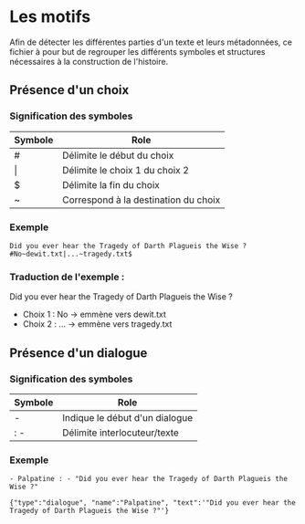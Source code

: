# Les motifs

Afin de détecter les différentes parties d'un texte et leurs métadonnées, ce fichier à pour but de regrouper les différents symboles et structures nécessaires à la construction de l'histoire.

## Présence d'un choix

### Signification des symboles

| Symbole | Role                                 |
| ------- | ------------------------------------ |
| #       | Délimite le début du choix           |
| \|      | Délimite le choix 1 du choix 2       |
| $       | Délimite la fin du choix             |
| ~       | Correspond à la destination du choix |

### Exemple

```
Did you ever hear the Tragedy of Darth Plagueis the Wise ?
#No~dewit.txt|...~tragedy.txt$
```

### Traduction de l'exemple :

Did you ever hear the Tragedy of Darth Plagueis the Wise ?

-   Choix 1 : No -> emmène vers dewit.txt
-   Choix 2 : ... -> emmène vers tragedy.txt

## Présence d'un dialogue 

### Signification des symboles 

| Symbole | Role                                 |
| ------- | ------------------------------------ |
| -       | Indique le début d'un dialogue       |
| : -     | Délimite interlocuteur/texte         |

### Exemple

```
- Palpatine : - "Did you ever hear the Tragedy of Darth Plagueis the Wise ?"
```
```
{"type":"dialogue", "name":"Palpatine", "text":'"Did you ever hear the Tragedy of Darth Plagueis the Wise ?"'}
```


